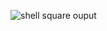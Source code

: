 ![shell square ouput](https://user-images.githubusercontent.com/113370913/214481998-a2b56997-7e1c-46a0-b757-ca8a78fa53f7.png)

